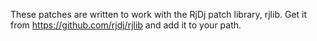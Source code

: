 These patches are written to work with the RjDj patch library, rjlib. Get it from https://github.com/rjdj/rjlib and add it to your path.

